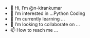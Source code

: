 - 👋 Hi, I’m @n-kirankumar
- 👀 I’m interested in ...Python Coding
- 🌱 I’m currently learning ...
- 💞️ I’m looking to collaborate on ...
- 📫 How to reach me ...

<!---
n-kirankumar/n-kirankumar is a ✨ special ✨ repository because its `README.md` (this file) appears on your GitHub profile.
You can click the Preview link to take a look at your changes.
--->

